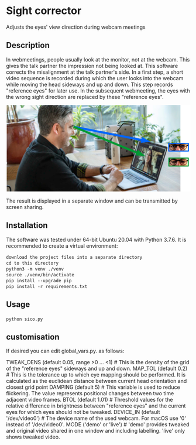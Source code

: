 # Sight corrector
Adjusts the eyes' view direction during webcam meetings

## Description
In webmeetings, people usually look at the monitor, not at the webcam. This gives the talk partner the impression not being looked at. This software corrects the misalignment at the talk partner's side.
In a first step, a short video sequence is recorded during which the user looks into the webcam while moving the head sideways and up and down. This step records "reference eyes" for later use. In the subsequent webmeeting, the eyes with the wrong sight direction are replaced by these "reference eyes".

![alt text](sight_direction.jpg)

The result is displayed in a separate window and can be transmitted by screen sharing.


## Installation
The software was tested under 64-bit Ubuntu 20.04 with Python 3.7.6. It is recommended to create a virtual environment:

```
download the project files into a separate directory
cd to this directory
python3 -m venv ./venv
source ./venv/bin/activate
pip install --upgrade pip
pip install -r requirements.txt
```


## Usage

`python sico.py`


## customisation

If desired you can edit global_vars.py. as follows:

TWEAK_DENS (default 0.05, range >0 ... <1) # This is the density of the grid of the "reference eyes" sideways and up and down.
MAP_TOL (default 0.2) # This is the tolerance up to which eye mapping should be performed. It is calculated as the euclidean distance between current head orientation and closest grid point
DAMPING (default 5) # This variable is used to reduce flickering. The value represents positional changes between two time adjacent video frames.
BTOL (default 1.01) # Threshold values for the relative difference in brightness between "reference eyes" and the current eyes for which eyes should not be tweaked.
DEVICE_IN (default '/dev/video0') # The device name of the used webcam. For macOS use '0' instead of '/dev/video0'.
MODE ('demo' or 'live') # 'demo' provides tweaked and original video shared in one window and including labelling. 'live' only shows tweaked video.
